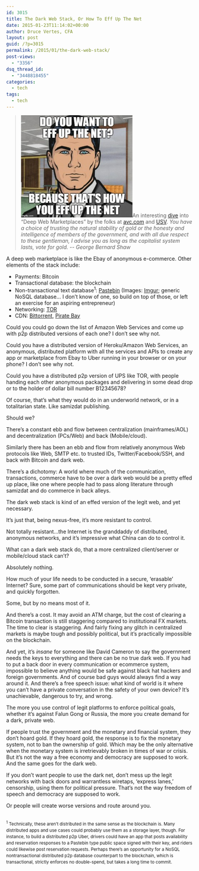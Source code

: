 ```yaml
---
id: 3015
title: The Dark Web Stack, Or How To Eff Up The Net
date: 2015-01-23T11:14:02+00:00
author: Druce Vertes, CFA
layout: post
guid: /?p=3015
permalink: /2015/01/the-dark-web-stack/
post-views:
  - "3356"
dsq_thread_id:
  - "3448818455"
categories:
  - tech
tags:
  - tech
---
```

> [<img src="/assets/wp-content/uploads/2015/01/gqj5c-300x274.jpg" alt="Do You Want To Eff Up The Net? Because That&#039;s How You Eff Up The Net" />](/assets/wp-content/uploads/2015/01/gqj5c.jpg)An interesting [dive](http://joel.mn/post/108657860988/deep-web-marketplaces) into “Deep Web Marketplaces” by the folks at [avc.com](http://avc.com/2015/01/deep-web-marketplaces/) and [USV](https://www.usv.com/). _You have a choice of trusting the natural stability of gold or the honesty and intelligence of members of the government, and with all due respect to these gentleman, I advise you as long as the capitalist system lasts, vote for gold. -- George Bernard Shaw_
<!--more-->

A deep web marketplace is like the Ebay of anonymous e-commerce. Other elements of the stack include:

  * Payments: Bitcoin
  * Transactional database: the blockchain
  * Non-transactional text database<sup>1</sup>: [Pastebin](http://pastebin.com/) (Images: [Imgur](http://imgur.com/); generic NoSQL database… I don’t know of one, so build on top of those, or left an exercise for an aspiring entrepreneur)
  * Networking: [TOR](https://www.torproject.org/)
  * CDN: [Bittorrent](http://www.bittorrent.com/), [Pirate Bay](http://thepiratebay.se/)

Could you could go down the list of Amazon Web Services and come up with p2p distributed versions of each one? I don’t see why not.

Could you have a distributed version of Heroku/Amazon Web Services, an anonymous, distributed platform with all the services and APIs to create any app or marketplace from Ebay to Uber running in your browser or on your phone? I don’t see why not.

Could you have a distributed p2p version of UPS like TOR, with people handing each other anonymous packages and delivering in some dead drop or to the holder of dollar bill number B12345678? 

Of course, that’s what they would do in an underworld network, or in a totalitarian state. Like samizdat publishing.

Should we?

There’s a constant ebb and flow between centralization (mainframes/AOL) and decentralization (PCs/Web) and back (Mobile/cloud). 

Similarly there has been an ebb and flow from relatively anonymous Web protocols like Web, SMTP etc. to trusted IDs, Twitter/Facebook/SSH, and back with Bitcoin and dark web. 

There’s a dichotomy: A world where much of the communication, transactions, commerce have to be over a dark web would be a pretty effed up place, like one where people had to pass along literature through samizdat and do commerce in back alleys. 

The dark web stack is kind of an effed version of the legit web, and yet necessary.

It’s just that, being nexus-free, it’s more resistant to control. 

Not totally resistant…the Internet is the granddaddy of distributed, anonymous networks, and it’s impressive what China can do to control it.

What can a dark web stack do, that a more centralized client/server or mobile/cloud stack can’t? 

Absolutely nothing. 

How much of your life needs to be conducted in a secure, ‘erasable’ Internet? Sure, some part of communications should be kept very private, and quickly forgotten. 

Some, but by no means most of it.

And there’s a cost. It may avoid an ATM charge, but the cost of clearing a Bitcoin transaction is still staggering compared to institutional FX markets. The time to clear is staggering. And fairly fixing any glitch in centralized markets is maybe tough and possibly political, but it’s practically impossible on the blockchain.

And yet, it’s _insane_ for someone like David Cameron to say the government needs the keys to everything and there can be no true dark web. If you had to put a back door in every communication or ecommerce system, impossible to believe anything would be safe against black hat hackers and foreign governments. And of course bad guys would always find a way around it. And there’s a free speech issue: what kind of world is it where you can’t have a private conversation in the safety of your own device? It’s unachievable, dangerous to try, and wrong.

The more you use control of legit platforms to enforce political goals, whether it’s against Falun Gong or Russia, the more you create demand for a dark, private web. 

If people trust the government and the monetary and financial system, they don’t hoard gold. If they hoard gold, the response is to fix the monetary system, not to ban the ownership of gold. Which may be the only alternative when the monetary system is irretrievably broken in times of war or crisis. But it’s not the way a free economy and democracy are supposed to work. And the same goes for the dark web.

If you don’t want people to use the dark net, don’t mess up the legit networks with back doors and warrantless wiretaps, ‘express lanes,’ censorship, using them for political pressure. That’s not the way freedom of speech and democracy are supposed to work.

Or people will create worse versions and route around you.

<small><br /> <sup>1</sup> Technically, these aren’t distributed in the same sense as the blockchain is. Many distributed apps and use cases could probably use them as a storage layer, though. For instance, to build a distributed p2p Uber, drivers could have an app that posts availability and reservation responses to a Pastebin type public space signed with their key, and riders could likewise post reservation requests. Perhaps there’s an opportunity for a NoSQL nontransactional distributed p2p database counterpart to the blockchain, which is transactional, strictly enforces no double-spend, but takes a long time to commit.</p> 

<p>
  </small>
</p>
